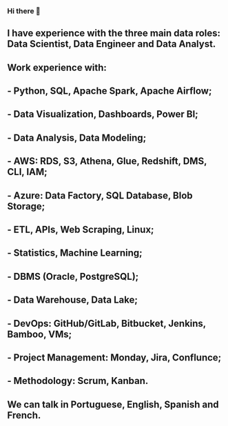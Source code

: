 ### Hi there 👋

## I have experience with the three main data roles: Data Scientist, Data Engineer and Data Analyst.

## Work experience with:
## - Python, SQL, Apache Spark, Apache Airflow;
## - Data Visualization, Dashboards, Power BI;
## - Data Analysis, Data Modeling;
## - AWS: RDS, S3, Athena, Glue, Redshift, DMS, CLI, IAM;
## - Azure: Data Factory, SQL Database, Blob Storage;
## - ETL, APIs, Web Scraping, Linux;
## - Statistics, Machine Learning;
## - DBMS (Oracle, PostgreSQL);
## - Data Warehouse, Data Lake;
## - DevOps: GitHub/GitLab, Bitbucket, Jenkins, Bamboo, VMs;
## - Project Management: Monday, Jira, Conflunce;
## - Methodology: Scrum, Kanban.

## We can talk in Portuguese, English, Spanish and French.
